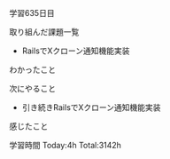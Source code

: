 学習635日目

取り組んだ課題一覧

- RailsでXクローン通知機能実装

わかったこと

次にやること

- 引き続きRailsでXクローン通知機能実装

感じたこと

学習時間 Today:4h Total:3142h
